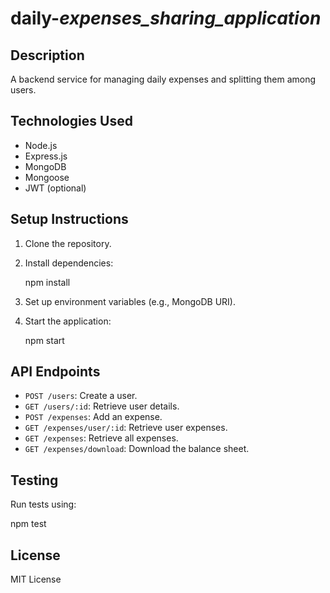 # daily-_expenses_sharing_application_
## Description
A backend service for managing daily expenses and splitting them among users.

## Technologies Used
- Node.js
- Express.js
- MongoDB
- Mongoose
- JWT (optional)

## Setup Instructions
1. Clone the repository.
2. Install dependencies:

   npm install
3. Set up environment variables (e.g., MongoDB URI).
4. Start the application:

   npm start
   
## API Endpoints
- `POST /users`: Create a user.
- `GET /users/:id`: Retrieve user details.
- `POST /expenses`: Add an expense.
- `GET /expenses/user/:id`: Retrieve user expenses.
- `GET /expenses`: Retrieve all expenses.
- `GET /expenses/download`: Download the balance sheet.

## Testing
Run tests using:

  npm test
  
## License
MIT License


